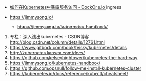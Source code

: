 



* [如何在Kubernetes中暴露服务访问 - DockOne.io ](http://dockone.io/article/1973) ingress

* https://jimmysong.io/
  * https://jimmysong.io/kubernetes-handbook/

1. 专栏：深入浅出kubernetes - CSDN博客 http://blog.csdn.net/column/details/12761.html
2. https://www.gitbook.com/book/feisky/kubernetes/details
3. http://kubernetes.kansea.com/docs/
4. https://github.com/kelseyhightower/kubernetes-the-hard-way
5. https://jimmysong.io/kubernetes-handbook/
6. https://github.com/opsnull/follow-me-install-kubernetes-cluster
7. https://kubernetes.io/docs/reference/kubectl/cheatsheet/